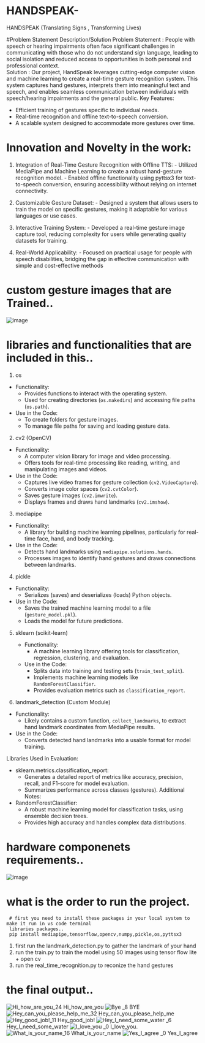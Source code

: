 # HANDSPEAK-
HANDSPEAK (Translating Signs , Transforming Lives)

#Problem Statement Description/Solution
Problem Statement :
People with speech or hearing impairments often face significant challenges in communicating with those who do not understand sign language, leading to social isolation and reduced access to opportunities in both personal and professional context.  
Solution :
Our project, HandSpeak leverages cutting-edge computer vision and machine learning to create a real-time gesture recognition system. This system captures hand gestures, interprets them into meaningful text and speech, and enables seamless communication between individuals with speech/hearing impairments and the general public.
Key Features:  
- Efficient training of gestures specific to individual needs.  
- Real-time recognition and offline text-to-speech conversion.  
- A scalable system designed to accommodate more gestures over time.  
  

# Innovation and Novelty in the work:
1. Integration of Real-Time Gesture Recognition with Offline TTS:
         - Utilized MediaPipe and Machine Learning to create a robust hand-gesture recognition model.
         - Enabled offline functionality using pyttsx3 for text-to-speech conversion, ensuring accessibility 
            without relying on internet connectivity.

2. Customizable Gesture Dataset:
         - Designed a system that allows users to train the model on specific gestures, making it adaptable 
           for various languages or use cases.

3. Interactive Training System:
          - Developed a real-time gesture image capture tool, reducing complexity for users while generating
             quality datasets for training.

4. Real-World Applicability:
           - Focused on practical usage for people with speech disabilities, bridging the gap in effective 
              communication with simple and cost-effective methods

# custom gesture images that are Trained..
![image](https://github.com/user-attachments/assets/6740d16a-cdf0-4115-9d77-1a7304818b5d)

# libraries  and functionalities that are included in this..


 1. os
   - Functionality: 
     - Provides functions to interact with the operating system.
     - Used for creating directories (`os.makedirs`) and accessing file paths (`os.path`).
   - Use in the  Code:
     - To create folders for gesture images.
     - To manage file paths for saving and loading gesture data.

 2. cv2 (OpenCV)
   - Functionality: 
     - A computer vision library for image and video processing.
     - Offers tools for real-time processing like reading, writing, and manipulating images and videos.
   - Use in the Code:
     - Captures live video frames for gesture collection (`cv2.VideoCapture`).
     - Converts image color spaces (`cv2.cvtColor`).
     - Saves gesture images (`cv2.imwrite`).
     - Displays frames and draws hand landmarks (`cv2.imshow`).

 3. mediapipe
   - Functionality:
     - A library for building machine learning pipelines, particularly for real-time face, hand, and body tracking.
   - Use in the Code:
     - Detects hand landmarks using `mediapipe.solutions.hands`.
     - Processes images to identify hand gestures and draws connections between landmarks.

 4. pickle
   - Functionality:
     - Serializes (saves) and deserializes (loads) Python objects.
   - Use in the Code:
     - Saves the trained machine learning model to a file (`gesture_model.pkl`).
     - Loads the model for future predictions.

5. sklearn (scikit-learn)
   - Functionality:
     - A machine learning library offering tools for classification, regression, clustering, and evaluation.
   - Use in the Code:
     - Splits data into training and testing sets (`train_test_split`).
     - Implements machine learning models like `RandomForestClassifier`.
     - Provides evaluation metrics such as `classification_report`.

 6. landmark_detection (Custom Module)
   - Functionality:
     - Likely contains a custom function, `collect_landmarks`, to extract hand landmark coordinates from MediaPipe results.
   - Use in the Code:
     - Converts detected hand landmarks into a usable format for model training.

 Libraries Used in Evaluation:
   - sklearn.metrics.classification_report:
     - Generates a detailed report of metrics like accuracy, precision, recall, and F1-score for model evaluation.
     - Summarizes performance across classes (gestures).
 Additional Notes:
- RandomForestClassifier:
  - A robust machine learning model for classification tasks, using ensemble decision trees.
  - Provides high accuracy and handles complex data distributions.

 # hardware componenets requirements..
 ![image](https://github.com/user-attachments/assets/f9b8d8b7-2d65-411c-8db1-500dade1e4a1)

 # what is the order to  run the project.
     # first you need to install these packages in your local system to make it run in vs code terminal
     libraries packages..
     pip install mediapipe,tensorflow,opencv,numpy,pickle,os,pyttsx3
 1. first run the landmark_detection.py to gather the landmark of your hand
 2. run the train.py to train the model using 50 images using tensor flow lite + open cv
 3. run the real_time_recognition.py to reconize the hand gestures

# the final output..
![Hi_how_are_you_24](https://github.com/user-attachments/assets/0c54de3e-3117-4665-91ae-75314c115f61)  Hi_how_are_you
![Bye _8](https://github.com/user-attachments/assets/37962ce7-b72f-42db-9e17-23936dd1edcc) BYE
![Hey_can_you_please_help_me_32](https://github.com/user-attachments/assets/5cc3e114-3002-429a-b64e-fc2331aa56d2) Hey_can_you_please_help_me
![Hey_good_job!_11](https://github.com/user-attachments/assets/416b8b38-9e6e-4f65-876b-9916e4a4f5df) Hey_good_job!
![Hey_I_need_some_water _6](https://github.com/user-attachments/assets/c39731dc-db8f-4b7c-9022-1e4debcd93ae) Hey_I_need_some_water
![I_love_you _0](https://github.com/user-attachments/assets/e50fb341-5b4d-45d4-87ef-4f5fb129747c) I_love_you.
![What_is_your_name_16](https://github.com/user-attachments/assets/514e539a-a462-410f-b931-f6596a12db5a) What_is_your_name
![Yes_I_agree _0](https://github.com/user-attachments/assets/b4b51630-5faa-4ddc-8b85-5a962fd9ad25) Yes_I_agree












